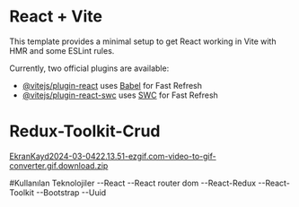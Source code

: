 # React + Vite

This template provides a minimal setup to get React working in Vite with HMR and some ESLint rules.

Currently, two official plugins are available:

- [@vitejs/plugin-react](https://github.com/vitejs/vite-plugin-react/blob/main/packages/plugin-react/README.md) uses [Babel](https://babeljs.io/) for Fast Refresh
- [@vitejs/plugin-react-swc](https://github.com/vitejs/vite-plugin-react-swc) uses [SWC](https://swc.rs/) for Fast Refresh

# Redux-Toolkit-Crud

[EkranKayd2024-03-0422.13.51-ezgif.com-video-to-gif-converter.gif.download.zip](https://github.com/emelzorlu/Redux-Toolkit-Crud/files/14486382/EkranKayd2024-03-0422.13.51-ezgif.com-video-to-gif-converter.gif.download.zip)

#Kullanılan Teknolojiler
--React
--React router dom
--React-Redux
--React-Toolkit
--Bootstrap
--Uuid


